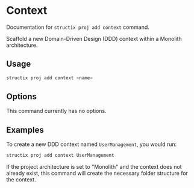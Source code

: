 # Context

Documentation for `structix proj add context` command.

Scaffold a new Domain-Driven Design (DDD) context within a Monolith architecture.

## Usage

```bash
structix proj add context <name>
```

## Options

This command currently has no options.

## Examples

To create a new DDD context named `UserManagement`, you would run:

```bash
structix proj add context UserManagement
``` 

If the project architecture is set to "Monolith" and the context does not already exist, this command will create the necessary folder structure for the context.